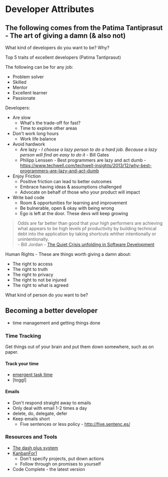 # Developer Attributes

## The following comes from the Patima Tantiprasut - The art of giving a damn (& also not)

What kind of developers do you want to be? Why?

Top 5 traits of excellent developers (Patima Tantiprasut)

The following can be for any job:
- Problem solver
- Skilled
- Mentor
- Excellent learner
- Passionate

Developers:
- Are slow
  - What's the trade-off for fast?
  - Time to explore other areas
- Don't work long hours
  - Work life balance
- Avoid hardwork
  - Are lazy - *I choose a lazy person to do a hard job. Because a lazy person will find an easy to do it* - Bill Gates
  - Philipp Lenssen - Best programmers are lazy and act dumb - https://www.techwell.com/techwell-insights/2013/12/why-best-programmers-are-lazy-and-act-dumb
- Enjoy Friction
  - Positive friction can lead to better outcomes
  - Embrace having ideas & assumptions challenged
  - Advocate on behalf of those who your product will impact
- Write bad code
  - Room & opportunities for learning and improvement
  - Be bulnerable, open & okay with being wrong
  - Ego is left at the door. These devs will keep growing

> Odds are far better than good that your high performers are achieving what appears to be high levels pf productivity
> by building technical debt into the application by taking shortcuts whther intentionally or unintentionally.  
> \- Bill Jordan - [The Quiet Crisis unfolding in Software Development](https://medium.com/@billjordan1/the-quiet-crisis-unfolding-in-software-development-cffbdafbf450)

Human Rights - These are things worth giving a damn about:
- The right to access
- The right to truth
- The right to privacy
- The right to not be injured
- The right to what is agreed

What kind of person do you want to be?

## Becoming a better developer

- time management and getting things done

### Time Tracking

Get things out of your brain and put them down somewhere, such as on paper.

#### Track your time 

- [emergent task time](https://davidseah.com/node/the-emergent-task-timer/)
- [toggl]

#### Emails

- Don't respond straight away to emails
- Only deal with email 1-2 times a day
- delete, do, delegate, defer
- Keep emails short
  - Five sentences or less policy - http://five.sentenc.es/


### Resources and Tools

- [The dash plus system](https://patrickrhone.com/dashplus/)
- [KanbanFor1](https://nomad8.com/articles/everyone-needs-kanbanfor1)
  - Don't specify projects, put down actions
  - Follow through on promises to yourself
- Code Complete - the latest version

